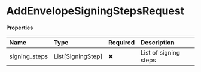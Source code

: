 # AddEnvelopeSigningStepsRequest

**Properties**

| Name          | Type              | Required | Description           |
| :------------ | :---------------- | :------- | :-------------------- |
| signing_steps | List[SigningStep] | ❌       | List of signing steps |
